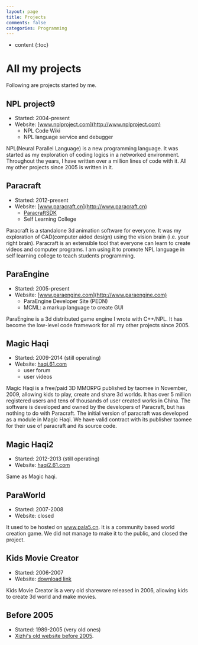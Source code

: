 ```yaml
---
layout: page
title: Projects
comments: false
categories: Programming
---
```


* content
{:toc}

# All my projects
Following are projects started by me. 

## NPL project9
* Started: 2004-present
* Website: [www.nplproject.com](http://www.nplproject.com)
   * NPL Code Wiki
   * NPL language service and debugger

NPL(Neural Parallel Language) is a new programming language. It was started as my exploration of coding logics in a networked environment.    
Throughout the years, I have written over a million lines of code with it. All my other projects since 2005 is written in it. 


## Paracraft
* Started: 2012-present
* Website: [www.paracraft.cn](http://www.paracraft.cn)
   * [ParacraftSDK](https://github.com/LiXizhi/ParaCraftSDK)
   * Self Learning College

Paracraft is a standalone 3d animation software for everyone. 
It was my exploration of CAD(computer aided design) using the vision brain (i.e. your right brain).
Paracraft is an extensible tool that everyone can learn to create videos and computer programs.
I am using it to promote NPL language in self learning college to teach students programming.  


## ParaEngine
* Started: 2005-present
* Website: [www.paraengine.com](http://www.paraengine.com)
   * ParaEngine Developer Site (PEDN)
   * MCML: a markup language to create GUI
   

ParaEngine is a 3d distributed game engine I wrote with C++/NPL. It has become the low-level code framework for all my other projects since 2005. 

## Magic Haqi
* Started: 2009-2014 (still operating)
* Website: [haqi.61.com](http://haqi.61.com)
   * user forum
   * user videos

Magic Haqi is a free/paid 3D MMORPG published by taomee in November, 2009, allowing kids to play, create and share 3d worlds. It has over 5 million registered users and tens of thousands of user created works in China. The software is developed and owned by the developers of Paracraft, but has nothing to do with Paracraft. The initial version of paracraft was developed as a module in Magic Haqi. We have valid contract with its publisher taomee for their use of paracraft and its source code. 


## Magic Haqi2
* Started: 2012-2013 (still operating)
* Website: [haqi2.61.com](http://www.61.com/haqi2/home.html)

Same as Magic haqi. 

## ParaWorld
* Started: 2007-2008
* Website: closed

It used to be hosted on www.pala5.cn. It is a community based world creation game. We did not manage to make it to the public, and closed the project. 

## Kids Movie Creator
* Started: 2006-2007
* Website: [download link](http://kids-movie-creator.software.informer.com/)

Kids Movie Creator is a very old shareware released in 2006, allowing kids to create 3d world and make movies. 

## Before 2005
* Started: 1989-2005 (very old ones)
* [Xizhi's old website before 2005](/oldsite2005/projects.htm). 

